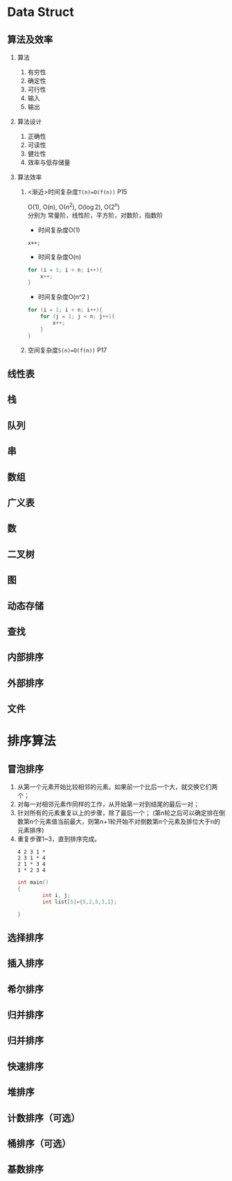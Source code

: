 # Data Struct

## 算法及效率

1. 算法
    1. 有穷性
    2. 确定性
    3. 可行性
    4. 输入
    5. 输出

2. 算法设计
    1. 正确性
    2. 可读性
    3. 健壮性
    4. 效率与低存储量

3. 算法效率
    1. <渐近>时间复杂度`T(n)=O(f(n))` P15

        O(1), O(n), O($n^2$), O($\log{2}$⁡), O($2^n$)  
        分别为
        常量阶，线性阶，平方阶，对数阶，指数阶

        - 时间复杂度O(1)

        `x++;`

        - 时间复杂度O(n)

        ``` c
        for (i = 1; i < n; i++){
            x++;
        }
        ```

        - 时间复杂度O(n^2 )

        ```c
        for (i = 1; i < n; i++){
            for (j = 1; j < n; j++){
                x++;
            }
        }
        ```
    2. 空间复杂度`S(n)=O(f(n))` P17

## 线性表

## 栈

## 队列

## 串

## 数组

## 广义表

## 数

## 二叉树

## 图

## 动态存储

## 查找

## 内部排序

## 外部排序

## 文件

# 排序算法

## 冒泡排序

1. 从第一个元素开始比较相邻的元素。如果前一个比后一个大，就交换它们两个；
2. 对每一对相邻元素作同样的工作，从开始第一对到结尾的最后一对；
3. 针对所有的元素重复以上的步骤，除了最后一个；
    (第n轮之后可以确定排在倒数第n个元素值当前最大，则第n+1轮开始不对倒数第n个元素及排位大于n的元素排序)
4. 重复步骤1~3，直到排序完成。
    ```
    4 2 3 1 *
    2 3 1 * 4
    2 1 * 3 4
    1 * 2 3 4
    ```
    ```c
    int main()
    {
            int i, j;
            int list[5]={5,2,5,3,1};

    }
    ```

## 选择排序

## 插入排序

## 希尔排序

## 归并排序

## 归并排序

## 快速排序

## 堆排序

## 计数排序（可选）

## 桶排序（可选）

## 基数排序
